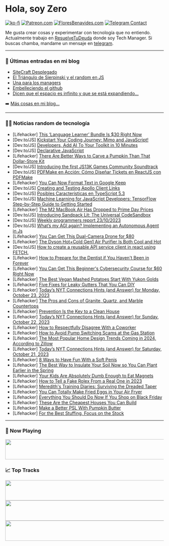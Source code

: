 # Hola, soy Zero

[![ko-fi](https://ko-fi.com/img/githubbutton_sm.svg)](https://ko-fi.com/J3J4N0LUK)
[![Patreon.com](https://img.shields.io/endpoint.svg?url=https%3A%2F%2Fshieldsio-patreon.vercel.app%2Fapi%3Fusername%3Dzerodragon%26type%3Dpatrons&style=for-the-badge)](https://patreon.com/zerodragon)
[![FloresBenavides.com](https://img.shields.io/website?down_message=oops&label=MiBlog&style=for-the-badge&up_message=online&url=https%3A%2F%2Ffloresbenavides.com)](https://floresbenavides.com)
[![Telegram Contact](https://img.shields.io/badge/escr%C3%ADbeme-ZeroDragon-%2326A5E4?style=for-the-badge&logo=telegram)](https://t.me/zerodragon)

Me gusta crear cosas y experimentar con tecnología que no entiendo.
Actualmente trabajo en [ResuelveTuDeuda](http://github.com/resuelve) donde soy Tech Manager.
Si buscas chamba, mandame un mensaje en [telegram](https://t.me/zerodragon).

---

### 📕 Últimas entradas en mi blog
<!-- BLOG-POST-LIST:START -->
- [SiteCraft Desplegado](https://floresbenavides.com/sitecraft-desplegado/)
- [El Triángulo de Sierpinski y el random en JS](https://floresbenavides.com/el-triangulo-de-sierpinski-y-el-random-en-js/)
- [Una para los managers](https://floresbenavides.com/una-para-los-managers/)
- [Embelleciendo el github](https://floresbenavides.com/embelleciendo-el-github/)
- [Dicen que el espacio es infinito y que se está expandiendo…](https://floresbenavides.com/dicen-que-el-espacio-es-infinito-y-que-se-esta-expandiendo/)
<!-- BLOG-POST-LIST:END -->

➡️ [Más cosas en mi blog...](https://floresbenavides.com)

---

### 👨‍💻 Noticias random de tecnología
<!-- TECH-POSTS:START -->
- [Lifehacker] [This ‘Language Learner’ Bundle Is $30 Right Now](https://lifehacker.com/this-language-learner-bundle-is-30-right-now-1850945763)
- [Dev.to/JS] [Kickstart Your Coding Journey: Mimo and JavaScript!](https://dev.to/shawn2208/kickstart-your-coding-journey-mimo-and-javascript-1j3j)
- [Dev.to/JS] [Developers, Add AI To Your Toolkit in 10 Minutes](https://dev.to/pezzo/developers-add-ai-to-your-toolkit-in-10-minutes-mdn)
- [Dev.to/JS] [Declarative JavaScript](https://dev.to/sultan99/declarative-javascript-10oh)
- [Lifehacker] [There Are Better Ways to Carve a Pumpkin Than That Dollar-Store Kit](https://lifehacker.com/there-are-better-ways-to-carve-a-pumpkin-than-that-doll-1850949973)
- [Dev.to/JS] [Introducing the first JS13K Games Community Soundtrack](https://dev.to/mrlopis/introducing-the-first-js13k-games-community-soundtrack-3kgm)
- [Dev.to/JS] [PDFMake en Acción: Cómo Diseñar Tickets en ReactJS con PDFMake](https://dev.to/malcode/pdfmake-en-accion-como-disenar-tickets-en-reactjs-con-pdfmake-43ck)
- [Lifehacker] [You Can Now Format Text in Google Keep](https://lifehacker.com/how-to-format-text-in-google-keep-1850949818)
- [Dev.to/JS] [Creating and Testing Apollo Client Links](https://dev.to/companycam/creating-and-testing-apollo-client-links-cca)
- [Dev.to/JS] [Posibles Características en TypeScript 5.3](https://dev.to/malcode/posibles-caracteristicas-en-typescript-53-hb7)
- [Dev.to/JS] [Machine Learning for JavaScript Developers: TensorFlow Step-by-Step Guide to Getting Started](https://dev.to/eugene_b/machine-learning-for-javascript-developers-tensorflow-step-by-step-guide-to-getting-started-58il)
- [Lifehacker] [The M2 MacBook Air Has Dropped to Prime Day Prices](https://lifehacker.com/the-m2-macbook-air-has-dropped-to-prime-day-prices-1850949799)
- [Dev.to/JS] [Introducing Sandpack Lit: The Universal CodeSandbox](https://dev.to/andrico1234/introducing-sandpack-lit-the-universal-codesandbox-178o)
- [Dev.to/JS] [Weekly programmers report 23/10/2023](https://dev.to/2nit/weekly-programmers-report-23102023-3mo4)
- [Dev.to/JS] [What’s my AGI again? Implementing an Autonomous Agent in Js](https://dev.to/ale_annini/whats-my-agi-again-implementing-an-autonomous-agent-in-js-39b4)
- [Lifehacker] [You Can Get This Dual-Camera Drone for $80](https://lifehacker.com/you-can-get-this-dual-camera-drone-for-80-1850945533)
- [Lifehacker] [The Dyson Hot+Cold Gen1 Air Purifier Is Both Cool and Hot](https://lifehacker.com/dyson-hot-cold-gen1-air-purifier-review-1850948670)
- [Dev.to/JS] [How to create a reusable API service client in react using FETCH.](https://dev.to/austinevick/how-to-create-a-reusable-api-service-client-in-react-using-fetch-2o8b)
- [Lifehacker] [How to Prepare for the Dentist if You Haven&#39;t Been in Forever](https://lifehacker.com/how-to-prepare-for-the-dentist-if-you-havent-been-in-fo-1850931921)
- [Lifehacker] [You Can Get This Beginner&#39;s Cybersecurity Course for $60 Right Now](https://lifehacker.com/you-can-get-this-beginners-cybersecurity-course-for-60-1850935796)
- [Lifehacker] [The Best Vegan Mashed Potatoes Start With Yukon Golds](https://lifehacker.com/best-vegan-mashed-potatoes-recipe-1850946894)
- [Lifehacker] [Five Fixes for Leaky Gutters That You Can DIY](https://lifehacker.com/five-fixes-for-leaky-gutters-that-you-can-diy-1850946604)
- [Lifehacker] [Today’s NYT Connections Hints &lpar;and Answer&rpar; for Monday, October 23, 2023](https://lifehacker.com/nyt-connections-answer-today-october-23-2023-1850944964)
- [Lifehacker] [The Pros and Cons of Granite, Quartz, and Marble Countertops](https://lifehacker.com/the-pros-and-cons-of-granite-quartz-and-marble-counte-1850943472)
- [Lifehacker] [Prevention Is the Key to a Clean House](https://lifehacker.com/prevention-is-the-key-to-a-clean-house-1850943493)
- [Lifehacker] [Today’s NYT Connections Hints &lpar;and Answer&rpar; for Sunday, October 22, 2023](https://lifehacker.com/nyt-connections-answer-today-october-22-2023-1850943448)
- [Lifehacker] [How to Respectfully Disagree With a Coworker](https://lifehacker.com/how-to-respectfully-disagree-with-a-coworker-1850947325)
- [Lifehacker] [How to Avoid Pump Switching Scams at the Gas Station](https://lifehacker.com/how-to-avoid-pump-switching-scams-at-the-gas-station-1850947323)
- [Lifehacker] [The Most Popular Home Design Trends Coming in 2024, According to Zillow](https://lifehacker.com/the-most-popular-home-design-trends-coming-in-2024-acc-1850947316)
- [Lifehacker] [Today’s NYT Connections Hints &lpar;and Answer&rpar; for Saturday, October 21, 2023](https://lifehacker.com/nyt-connections-answer-today-october-21-2023-1850943287)
- [Lifehacker] [8 Ways to Have Fun With a Soft Penis](https://lifehacker.com/8-ways-to-have-fun-with-a-soft-penis-1850945425)
- [Lifehacker] [The Best Way to Insulate Your Soil Now so You Can Plant Earlier in the Spring](https://lifehacker.com/the-best-way-to-insulate-your-soil-now-so-you-can-plant-1850946315)
- [Lifehacker] [Your Kids Are Absolutely Dumb Enough to Eat Magnets](https://lifehacker.com/your-kids-are-absolutely-dumb-enough-to-eat-magnets-1850945370)
- [Lifehacker] [How to Tell a Fake Rolex From a Real One in 2023](https://lifehacker.com/how-to-spot-a-fake-rolex-1850946148)
- [Lifehacker] [Meredith&#39;s Training Diaries: Surviving the Dreaded Taper](https://lifehacker.com/how-to-survive-the-marathon-taper-1850945224)
- [Lifehacker] [You Can Totally Make Fried Eggs in Your Air Fryer](https://lifehacker.com/you-can-fry-an-egg-in-your-air-fryer-1848845216)
- [Lifehacker] [Everything You Should Do Now If You Shop on Black Friday](https://lifehacker.com/everything-you-should-do-now-if-you-shop-on-black-frida-1850945998)
- [Lifehacker] [These Are the Cheapest Houses You Can Build](https://lifehacker.com/these-are-the-cheapest-houses-you-can-build-1850945371)
- [Lifehacker] [Make a Better PSL With Pumpkin Butter](https://lifehacker.com/make-a-better-psl-with-pumpkin-butter-1850945774)
- [Lifehacker] [For the Best Stuffing, Focus on the Stock](https://lifehacker.com/for-the-best-stuffing-focus-on-the-stock-1850945679)<!-- TECH-POSTS:END -->

---

### 🎵 Now Playing
<a href="https://spotify-now-playing-dun.vercel.app/now-playing?open"><img src="https://spotify-now-playing-dun.vercel.app/now-playing" width="540" height="64"></a>

### 📈 Top Tracks
<a href="https://spotify-now-playing-dun.vercel.app/top-tracks?i=1&open"><img src="https://spotify-now-playing-dun.vercel.app/top-tracks?i=1" width="540" height="64"></a>
<a href="https://spotify-now-playing-dun.vercel.app/top-tracks?i=2&open"><img src="https://spotify-now-playing-dun.vercel.app/top-tracks?i=2" width="540" height="64"></a>
<a href="https://spotify-now-playing-dun.vercel.app/top-tracks?i=3&open"><img src="https://spotify-now-playing-dun.vercel.app/top-tracks?i=3" width="540" height="64"></a>
